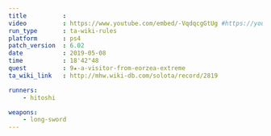 ```yaml
---
title          :
video          : https://www.youtube.com/embed/-VqdqcgGtUg #https://youtu.be/-VqdqcgGtUg
run_type       : ta-wiki-rules
platform       : ps4
patch_version  : 6.02
date           : 2019-05-08
time           : 18'42"48
quest          : 9★-a-visitor-from-eorzea-extreme
ta_wiki_link   : http://mhw.wiki-db.com/solota/record/2819

runners:
    - hitoshi

weapons:
    - long-sword
---
```

